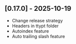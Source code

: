 ## [0.17.0] - 2025-10-19
- Change release strategy
- Headers in ttypt folder
- Autoindex feature
- Auto trailing slash feature
